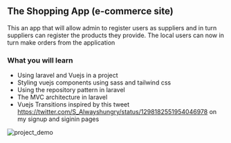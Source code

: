 ## The Shopping App (e-commerce site)
This an app that will allow admin to register users as suppliers and in turn suppliers can register the products they provide.
The local users can now in turn make orders from the application

### What you will learn
- Using laravel and Vuejs in a project
- Styling vuejs components using sass and tailwind css
- Using the repository pattern in laravel
- The MVC architecture in laravel
- Vuejs Transitions inspired by this tweet https://twitter.com/S_Alwayshungry/status/1298182551954046978 on my signup and siginin pages

![project_demo](https://user-images.githubusercontent.com/34396651/117752037-c6436280-b21e-11eb-8693-13487963cb09.gif)
